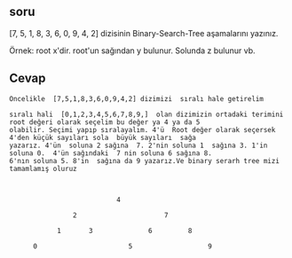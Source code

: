 ## soru
[7, 5, 1, 8, 3, 6, 0, 9, 4, 2] dizisinin Binary-Search-Tree aşamalarını yazınız.

Örnek: root x'dir. root'un sağından y bulunur. Solunda z bulunur vb.

## Cevap
```
Öncelikle  [7,5,1,8,3,6,0,9,4,2] dizimizi  sıralı hale getirelim

sıralı hali  [0,1,2,3,4,5,6,7,8,9,]  olan dizimizin ortadaki terimini  root değeri olarak seçelim bu değer ya 4 ya da 5
olabilir. Seçimi yapıp sıralayalım. 4'ü  Root değer olarak seçersek  4'den küçük sayıları sola  büyük sayıları  sağa 
yazarız. 4'ün  soluna 2 sağına  7. 2'nin soluna 1  sağına 3. 1'in soluna 0.  4'ün sağındaki  7 nin soluna 6 sağına 8.
6'nın soluna 5. 8'in  sağına da 9 yazarız.Ve binary serarh tree mizi tamamlamış oluruz



                           4

                2                      7

            1       3              6         8

      0                       5                   9

```        



